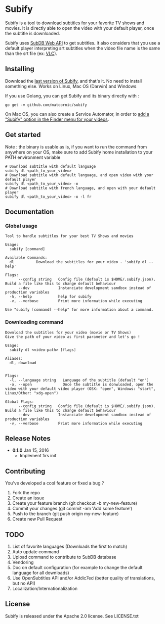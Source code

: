 # Subify
Subify is a tool to download subtitles for your favorite TV shows and movies.
It is directly able to open the video with your default player, once the subtitle is downloaded.

Subify uses [SubDB Web API](http://thesubdb.com/) to get subtitles. It also considers that you use a default player interpreting srt subtitles when the video file name is the same than the srt file (ex: [VLC](http://www.videolan.org/vlc/)).

## Installing
Download the [last version of Subify](https://github.com/matcornic/subify/releases), and that's it. No need to install something else. Works on Linux, Mac OS (Darwin) and Windows

If you use Golang, you can get Subify and its binary directly with :
```shell
go get -v github.com/matcornic/subify
```

On Mac OS, you can also create a Service Automator, in order to [add a "Subify" option in the Finder menu for your videos](https://github.com/matcornic/subify/wiki/Adding-a-Subify-option-in-the-Finder-menu-for-your-videos).

## Get started
Note : the binary is usable as is, if you want to run the command from anywhere on your OS, make sure to add Subify home installation to your PATH environment variable

```shell
# Download subtitle with default language
subify dl <path_to_your_video>
# Download subtitle with default language, and open video with your default player
subify dl <path_to_your_video> -o
# Download subtitle with french language, and open with your default player
subify dl <path_to_your_video> -o -l fr
```

## Documentation
### Global usage
```
Tool to handle subtitles for your best TV Shows and movies

Usage:
  subify [command]

Available Commands:
  dl          Download the subtitles for your video - 'subify dl --help'

Flags:
      --config string   Config file (default is $HOME/.subify.json). Build a file like this to change default behaviour
      --dev             Instanciate development sandbox instead of production variables
  -h, --help            help for subify
  -v, --verbose         Print more information while executing

Use "subify [command] --help" for more information about a command.
```

### Downloading command
```
Download the subtitles for your video (movie or TV Shows)
Give the path of your video as first parameter and let's go !

Usage:
  subify dl <video-path> [flags]

Aliases:
  dl, download


Flags:
  -l, --language string   Language of the subtitle (default "en")
  -o, --open              Once the subtitle is donwloaded, open the video with your default video player (OSX: "open", Windows: "start", Linux/Other: "xdg-open")

Global Flags:
      --config string   Config file (default is $HOME/.subify.json). Build a file like this to change default behaviour
      --dev             Instanciate development sandbox instead of production variables
  -v, --verbose         Print more information while executing
```

## Release Notes
* **0.1.0** Jan 15, 2016
  * Implement firs init

## Contributing

You've developed a cool feature or fixed a bug ?

1. Fork the repo
2. Create an issue  
3. Create your feature branch (git checkout -b my-new-feature)
4. Commit your changes (git commit -am 'Add some feature')
5. Push to the branch (git push origin my-new-feature)
6. Create new Pull Request

## TODO
1. List of favorite languages (Downloads the first to match)
2. Auto update command
3. Upload command to contribute to SubDB database
4. Vendoring
5. Doc on default configuration (for example to change the default language for all downloads)
6. Use OpenSubtitles API and/or Addic7ed (better quality of translations, but no API)
7. Localization/Internationalization

## License
Subify is released under the Apache 2.0 license. See LICENSE.txt
